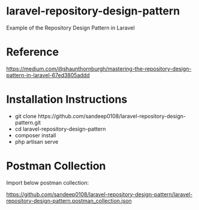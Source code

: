 # laravel-repository-design-pattern
Example of the Repository Design Pattern in Laravel

# Reference
https://medium.com/@shaunthornburgh/mastering-the-repository-design-pattern-in-laravel-67ed3805addd

# Installation Instructions
<ul>
<li>
git clone https://github.com/sandeep0108/laravel-repository-design-pattern.git
</li>
<li>
cd laravel-repository-design-pattern
</li>
<li>
composer install
</li>
<li>
php artisan serve
</li>
</ul>

# Postman Collection

Import below postman collection:

https://github.com/sandeep0108/laravel-repository-design-pattern/laravel-repository-design-pattern.postman_collection.json
